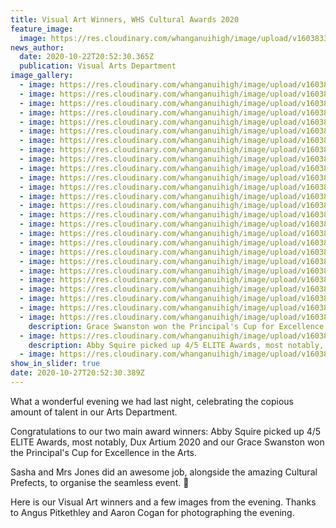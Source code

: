 ```yaml
---
title: Visual Art Winners, WHS Cultural Awards 2020
feature_image:
  image: https://res.cloudinary.com/whanganuihigh/image/upload/v1603833264/News/Visual%20Arts%20Dept%20winners%20at%20Cultural%20Awards%202020/1.122117163_979211382576407_7312265862206567581_o.jpg
news_author:
  date: 2020-10-22T20:52:30.365Z
  publication: Visual Arts Department
image_gallery:
  - image: https://res.cloudinary.com/whanganuihigh/image/upload/v1603833268/News/Visual%20Arts%20Dept%20winners%20at%20Cultural%20Awards%202020/2.122447364_979211375909741_3037492190009686948_o.jpg
  - image: https://res.cloudinary.com/whanganuihigh/image/upload/v1603833270/News/Visual%20Arts%20Dept%20winners%20at%20Cultural%20Awards%202020/3.121974748_979211459243066_2892638314430649639_o.jpg
  - image: https://res.cloudinary.com/whanganuihigh/image/upload/v1603833271/News/Visual%20Arts%20Dept%20winners%20at%20Cultural%20Awards%202020/4.122132092_979211465909732_1655994256051555226_o.jpg
  - image: https://res.cloudinary.com/whanganuihigh/image/upload/v1603833272/News/Visual%20Arts%20Dept%20winners%20at%20Cultural%20Awards%202020/5.122158330_979211482576397_8375935932908830633_o.jpg
  - image: https://res.cloudinary.com/whanganuihigh/image/upload/v1603833273/News/Visual%20Arts%20Dept%20winners%20at%20Cultural%20Awards%202020/6.122284623_979211605909718_1769284588715901453_o.jpg
  - image: https://res.cloudinary.com/whanganuihigh/image/upload/v1603833272/News/Visual%20Arts%20Dept%20winners%20at%20Cultural%20Awards%202020/7.122211448_979211645909714_4015113683613939654_o.jpg
  - image: https://res.cloudinary.com/whanganuihigh/image/upload/v1603833272/News/Visual%20Arts%20Dept%20winners%20at%20Cultural%20Awards%202020/8.122203633_979211662576379_5629110343535077409_o.jpg
  - image: https://res.cloudinary.com/whanganuihigh/image/upload/v1603833272/News/Visual%20Arts%20Dept%20winners%20at%20Cultural%20Awards%202020/9.122119317_979211679243044_1969896302019222251_o.jpg
  - image: https://res.cloudinary.com/whanganuihigh/image/upload/v1603833264/News/Visual%20Arts%20Dept%20winners%20at%20Cultural%20Awards%202020/10.122522208_979211732576372_7226425626156884735_o.jpg
  - image: https://res.cloudinary.com/whanganuihigh/image/upload/v1603833263/News/Visual%20Arts%20Dept%20winners%20at%20Cultural%20Awards%202020/11.Excellance_Certificates.jpg
  - image: https://res.cloudinary.com/whanganuihigh/image/upload/v1603833264/News/Visual%20Arts%20Dept%20winners%20at%20Cultural%20Awards%202020/12.122000196_979211789243033_2984335513807276295_o.jpg
  - image: https://res.cloudinary.com/whanganuihigh/image/upload/v1603833266/News/Visual%20Arts%20Dept%20winners%20at%20Cultural%20Awards%202020/13.122153334_979211819243030_7930617845760131621_o.jpg
  - image: https://res.cloudinary.com/whanganuihigh/image/upload/v1603833266/News/Visual%20Arts%20Dept%20winners%20at%20Cultural%20Awards%202020/14.122200847_979211832576362_79055524561419731_o.jpg
  - image: https://res.cloudinary.com/whanganuihigh/image/upload/v1603833266/News/Visual%20Arts%20Dept%20winners%20at%20Cultural%20Awards%202020/15.122288601_979211865909692_5821026869332858722_o.jpg
  - image: https://res.cloudinary.com/whanganuihigh/image/upload/v1603833266/News/Visual%20Arts%20Dept%20winners%20at%20Cultural%20Awards%202020/16.122104205_979211899243022_1951143006351578628_o.jpg
  - image: https://res.cloudinary.com/whanganuihigh/image/upload/v1603833266/News/Visual%20Arts%20Dept%20winners%20at%20Cultural%20Awards%202020/17.122117417_979211919243020_4080404287094898322_o.jpg
  - image: https://res.cloudinary.com/whanganuihigh/image/upload/v1603833267/News/Visual%20Arts%20Dept%20winners%20at%20Cultural%20Awards%202020/18.122177014_979211949243017_1462051279808314201_o.jpg
  - image: https://res.cloudinary.com/whanganuihigh/image/upload/v1603833268/News/Visual%20Arts%20Dept%20winners%20at%20Cultural%20Awards%202020/19.122446248_979211979243014_7085324343129381427_o.jpg
  - image: https://res.cloudinary.com/whanganuihigh/image/upload/v1603833268/News/Visual%20Arts%20Dept%20winners%20at%20Cultural%20Awards%202020/20.122432291_979212002576345_7936706898484490311_o.jpg
  - image: https://res.cloudinary.com/whanganuihigh/image/upload/v1603833268/News/Visual%20Arts%20Dept%20winners%20at%20Cultural%20Awards%202020/21.122132547_979211689243043_1716278979952693619_o.jpg
  - image: https://res.cloudinary.com/whanganuihigh/image/upload/v1603833269/News/Visual%20Arts%20Dept%20winners%20at%20Cultural%20Awards%202020/22.122386920_979211479243064_292916851103931684_o.jpg
  - image: https://res.cloudinary.com/whanganuihigh/image/upload/v1603833270/News/Visual%20Arts%20Dept%20winners%20at%20Cultural%20Awards%202020/23.122501771_979211579243054_3243644244545267616_o.jpg
  - image: https://res.cloudinary.com/whanganuihigh/image/upload/v1603833270/News/Visual%20Arts%20Dept%20winners%20at%20Cultural%20Awards%202020/24.122044090_979211512576394_4119448083630193067_o.jpg
  - image: https://res.cloudinary.com/whanganuihigh/image/upload/v1603833270/News/Visual%20Arts%20Dept%20winners%20at%20Cultural%20Awards%202020/25.122219502_979211699243042_8392416047858995787_o.jpg
  - image: https://res.cloudinary.com/whanganuihigh/image/upload/v1603833270/News/Visual%20Arts%20Dept%20winners%20at%20Cultural%20Awards%202020/26.122056090_979211619243050_4987625470081804387_o.jpg
  - image: https://res.cloudinary.com/whanganuihigh/image/upload/v1603833264/News/Visual%20Arts%20Dept%20winners%20at%20Cultural%20Awards%202020/122087710_979211439243068_1111699115200923248_o.jpg
    description: Grace Swanston won the Principal's Cup for Excellence in the Arts.
  - image: https://res.cloudinary.com/whanganuihigh/image/upload/v1603833264/News/Visual%20Arts%20Dept%20winners%20at%20Cultural%20Awards%202020/122114473_979211569243055_5118927561205354188_o.jpg
    description: Abby Squire picked up 4/5 ELITE Awards, most notably, Dux Artium 2020.
  - image: https://res.cloudinary.com/whanganuihigh/image/upload/v1603833266/News/Visual%20Arts%20Dept%20winners%20at%20Cultural%20Awards%202020/122150533_979211392576406_6919685923945367691_o.jpg
show_in_slider: true
date: 2020-10-27T20:52:30.389Z
---
```

What a wonderful evening we had last night, celebrating the copious amount of talent in our Arts Department.

Congratulations to our two main award winners: Abby Squire picked up 4/5 ELITE Awards, most notably, Dux Artium 2020 and our Grace Swanston won the Principal's Cup for Excellence in the Arts.

Sasha and Mrs Jones did an awesome job, alongside the amazing Cultural Prefects, to organise the seamless event.  👏

Here is our Visual Art winners and a few images from the evening. Thanks to Angus Pitkethley and Aaron Cogan for photographing the evening.
